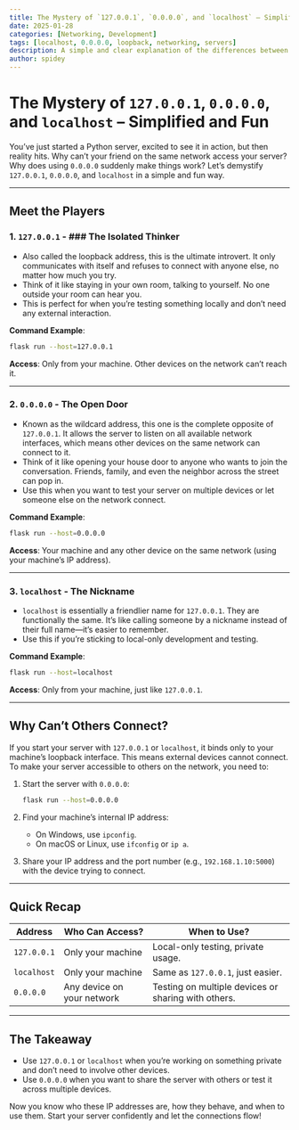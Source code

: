 ```yaml
---
title: The Mystery of `127.0.0.1`, `0.0.0.0`, and `localhost` – Simplified and Fun
date: 2025-01-28
categories: [Networking, Development]
tags: [localhost, 0.0.0.0, loopback, networking, servers]
description: A simple and clear explanation of the differences between 127.0.0.1, 0.0.0.0, and localhost, with practical use cases for Python developers.
author: spidey
---
```

# The Mystery of `127.0.0.1`, `0.0.0.0`, and `localhost` – Simplified and Fun

You’ve just started a Python server, excited to see it in action, but then reality hits. Why can’t your friend on the same network access your server? Why does using `0.0.0.0` suddenly make things work? Let’s demystify `127.0.0.1`, `0.0.0.0`, and `localhost` in a simple and fun way.

---

## Meet the Players

### 1. `127.0.0.1` - ### The Isolated Thinker

- Also called the loopback address, this is the ultimate introvert. It only communicates with itself and refuses to connect with anyone else, no matter how much you try.
- Think of it like staying in your own room, talking to yourself. No one outside your room can hear you.
- This is perfect for when you’re testing something locally and don’t need any external interaction.

**Command Example**:

```bash
flask run --host=127.0.0.1
```

**Access**: Only from your machine. Other devices on the network can’t reach it.

---

### 2. `0.0.0.0` - The Open Door

- Known as the wildcard address, this one is the complete opposite of `127.0.0.1`. It allows the server to listen on all available network interfaces, which means other devices on the same network can connect to it.
- Think of it like opening your house door to anyone who wants to join the conversation. Friends, family, and even the neighbor across the street can pop in.
- Use this when you want to test your server on multiple devices or let someone else on the network connect.

**Command Example**:

```bash
flask run --host=0.0.0.0
```

**Access**: Your machine and any other device on the same network (using your machine’s IP address).

---

### 3. `localhost` - The Nickname

- `localhost` is essentially a friendlier name for `127.0.0.1`. They are functionally the same. It’s like calling someone by a nickname instead of their full name—it’s easier to remember.
- Use this if you’re sticking to local-only development and testing.

**Command Example**:

```bash
flask run --host=localhost
```

**Access**: Only from your machine, just like `127.0.0.1`.

---

## Why Can’t Others Connect?

If you start your server with `127.0.0.1` or `localhost`, it binds only to your machine’s loopback interface. This means external devices cannot connect. To make your server accessible to others on the network, you need to:

1. Start the server with `0.0.0.0`:
    
    ```bash
    flask run --host=0.0.0.0
    ```
    
2. Find your machine’s internal IP address:
    - On Windows, use `ipconfig`.
    - On macOS or Linux, use `ifconfig` or `ip a`.
3. Share your IP address and the port number (e.g., `192.168.1.10:5000`) with the device trying to connect.

---

## Quick Recap

|**Address**|**Who Can Access?**|**When to Use?**|
|---|---|---|
|`127.0.0.1`|Only your machine|Local-only testing, private usage.|
|`localhost`|Only your machine|Same as `127.0.0.1`, just easier.|
|`0.0.0.0`|Any device on your network|Testing on multiple devices or sharing with others.|

---

## The Takeaway

- Use `127.0.0.1` or `localhost` when you’re working on something private and don’t need to involve other devices.
- Use `0.0.0.0` when you want to share the server with others or test it across multiple devices.

Now you know who these IP addresses are, how they behave, and when to use them. Start your server confidently and let the connections flow!